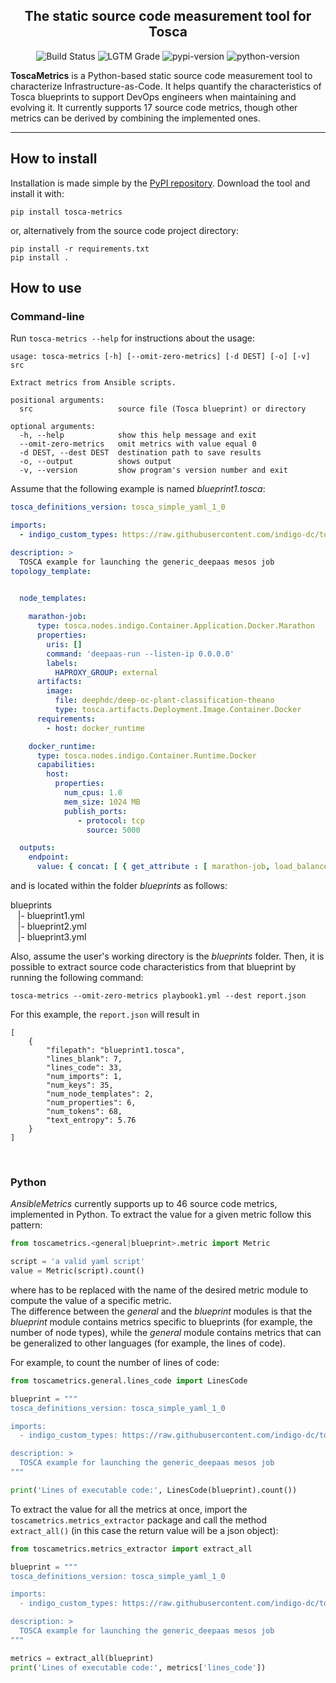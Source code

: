 <h2 align="center">The static source code measurement tool for Tosca</h2>
<p align="center">
<a><img alt="Build Status" src="https://github.com/radon-h2020/radon-tosca-metrics/workflows/Build/badge.svg"></a>
<a><img alt="LGTM Grade" src="https://img.shields.io/lgtm/grade/python/github/radon-h2020/radon-tosca-metrics"></a>
<a><img alt="pypi-version" src="https://img.shields.io/pypi/v/tosca-metrics"></a>
<a><img alt="python-version" src="https://img.shields.io/pypi/pyversions/tosca-metrics"></a>
</p>

**ToscaMetrics** is a Python-based static source code measurement tool to characterize Infrastructure-as-Code.
It helps quantify the characteristics of Tosca blueprints to support DevOps engineers when maintaining and evolving it. 
It currently supports 17 source code metrics, though other metrics can be derived by combining the implemented ones.

-------------------

## How to install

Installation is made simple by the [PyPI repository](https://pypi.org/project/tosca-metrics).
Download the tool and install it with:

```pip install tosca-metrics```

or, alternatively from the source code project directory:

```
pip install -r requirements.txt
pip install .
```

## How to use

### **Command-line**

Run ```tosca-metrics --help``` for instructions about the usage:

```
usage: tosca-metrics [-h] [--omit-zero-metrics] [-d DEST] [-o] [-v] src

Extract metrics from Ansible scripts.

positional arguments:
  src                   source file (Tosca blueprint) or directory

optional arguments:
  -h, --help            show this help message and exit
  --omit-zero-metrics   omit metrics with value equal 0
  -d DEST, --dest DEST  destination path to save results
  -o, --output          shows output
  -v, --version         show program's version number and exit
```

Assume that the following example is named *blueprint1.tosca*:

```yaml
tosca_definitions_version: tosca_simple_yaml_1_0

imports:
  - indigo_custom_types: https://raw.githubusercontent.com/indigo-dc/tosca-types/master/custom_types.yaml

description: >
  TOSCA example for launching the generic_deepaas mesos job
topology_template:
       

  node_templates:

    marathon-job:
      type: tosca.nodes.indigo.Container.Application.Docker.Marathon
      properties:
        uris: []
        command: 'deepaas-run --listen-ip 0.0.0.0'
        labels:
          HAPROXY_GROUP: external
      artifacts:
        image:
          file: deephdc/deep-oc-plant-classification-theano
          type: tosca.artifacts.Deployment.Image.Container.Docker
      requirements:
        - host: docker_runtime

    docker_runtime:
      type: tosca.nodes.indigo.Container.Runtime.Docker
      capabilities:
        host:
          properties:
            num_cpus: 1.0
            mem_size: 1024 MB
            publish_ports:
               - protocol: tcp
                 source: 5000

  outputs:
    endpoint: 
      value: { concat: [ { get_attribute : [ marathon-job, load_balancer_ips, 0 ] }, ':', { get_attribute : [ docker_runtime, host, publish_ports, 0, target ] } ] }
```

and is located within the folder *blueprints* as follows:

blueprints <br>
&nbsp;&nbsp;&nbsp;|- blueprint1.yml <br>
&nbsp;&nbsp;&nbsp;|- blueprint2.yml <br>
&nbsp;&nbsp;&nbsp;|- blueprint3.yml <br>


Also, assume the user's working directory is the *blueprints* folder. 
Then, it is possible to extract source code characteristics from that blueprint by running the following command:

```tosca-metrics --omit-zero-metrics playbook1.yml --dest report.json```

For this example, the `report.json` will result in 

```
[
    {
        "filepath": "blueprint1.tosca",
        "lines_blank": 7,
        "lines_code": 33,
        "num_imports": 1,
        "num_keys": 35,
        "num_node_templates": 2,
        "num_properties": 6,
        "num_tokens": 68,
        "text_entropy": 5.76
    }
]
```

<br>

### **Python**

*AnsibleMetrics* currently supports up to 46 source code metrics, implemented in Python. 
To extract the value for a given metric follow this pattern:

```python
from toscametrics.<general|blueprint>.metric import Metric

script = 'a valid yaml script'
value = Metric(script).count()
```

where <metric> has to be replaced with the name of the desired metric module to compute the value of a specific metric. <br>
The difference between the *general* and the *blueprint* modules is that the *blueprint* module contains metrics specific 
to blueprints (for example, the number of node types), while the *general* module contains metrics that can be generalized 
to other languages (for example, the lines of code).

For example, to count the number of lines of code:

```python
from toscametrics.general.lines_code import LinesCode

blueprint = """
tosca_definitions_version: tosca_simple_yaml_1_0

imports:
  - indigo_custom_types: https://raw.githubusercontent.com/indigo-dc/tosca-types/master/custom_types.yaml

description: >
  TOSCA example for launching the generic_deepaas mesos job
"""

print('Lines of executable code:', LinesCode(blueprint).count())
```


To extract the value for all the metrics at once,  import the ```toscametrics.metrics_extractor``` package and call the 
method ```extract_all()``` (in this case the return value will be a json object):

```python
from toscametrics.metrics_extractor import extract_all

blueprint = """
tosca_definitions_version: tosca_simple_yaml_1_0

imports:
  - indigo_custom_types: https://raw.githubusercontent.com/indigo-dc/tosca-types/master/custom_types.yaml

description: >
  TOSCA example for launching the generic_deepaas mesos job
"""

metrics = extract_all(blueprint)
print('Lines of executable code:', metrics['lines_code'])
```


